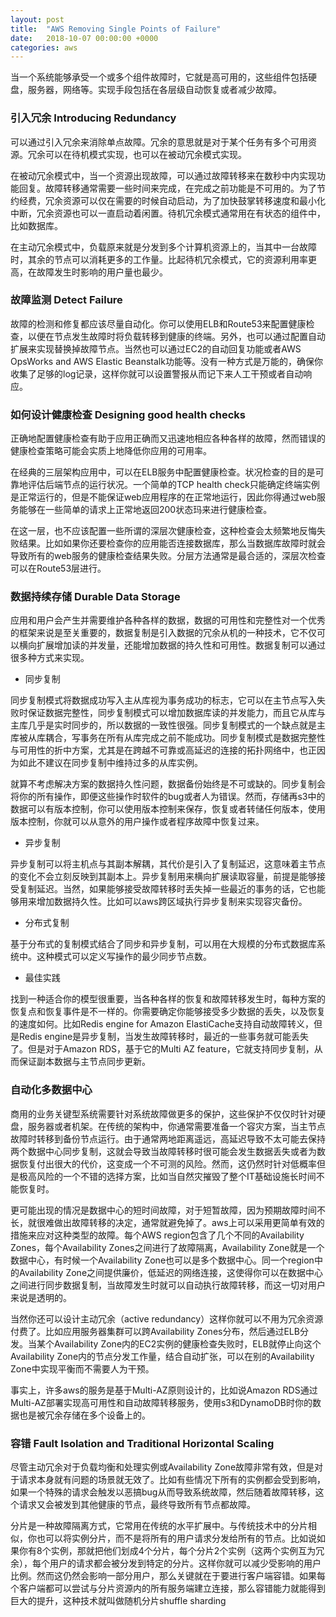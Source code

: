 ```yaml
---
layout: post
title:  "AWS Removing Single Points of Failure"
date:   2018-10-07 00:00:00 +0000
categories: aws
---
```


当一个系统能够承受一个或多个组件故障时，它就是高可用的，这些组件包括硬盘，服务器，网络等。实现手段包括在各层级自动恢复或者减少故障。



### 引入冗余 Introducing Redundancy
可以通过引入冗余来消除单点故障。冗余的意思就是对于某个任务有多个可用资源。冗余可以在待机模式实现，也可以在被动冗余模式实现。

在被动冗余模式中，当一个资源出现故障，可以通过故障转移来在数秒中内实现功能回复。故障转移通常需要一些时间来完成，在完成之前功能是不可用的。为了节约经费，冗余资源可以仅在需要的时候自动启动，为了加快鼓掌转移速度和最小化中断，冗余资源也可以一直启动着闲置。待机冗余模式通常用在有状态的组件中，比如数据库。

在主动冗余模式中，负载原来就是分发到多个计算机资源上的，当其中一台故障时，其余的节点可以消耗更多的工作量。比起待机冗余模式，它的资源利用率更高，在故障发生时影响的用户量也最少。



### 故障监测 Detect Failure
故障的检测和修复都应该尽量自动化。你可以使用ELB和Route53来配置健康检查，以便在节点发生故障时将负载转移到健康的终端。另外，也可以通过配置自动扩展来实现替换掉故障节点。当然也可以通过EC2的自动回复功能或者AWS OpsWorks and AWS Elastic Beanstalk功能等。没有一种方式是万能的，确保你收集了足够的log记录，这样你就可以设置警报从而记下来人工干预或者自动响应。


### 如何设计健康检查 Designing good health checks

正确地配置健康检查有助于应用正确而又迅速地相应各种各样的故障，然而错误的健康检查策略可能会实质上地降低你应用的可用率。

在经典的三层架构应用中，可以在ELB服务中配置健康检查。状况检查的目的是可靠地评估后端节点的运行状况。一个简单的TCP health check只能确定终端实例是正常运行的，但是不能保证web应用程序的在正常地运行，因此你得通过web服务能够在一些简单的请求上正常地返回200状态玛来进行健康检查。

在这一层，也不应该配置一些所谓的深层次健康检查，这种检查会太频繁地反悔失败结果。比如如果你还要检查你的应用能否连接数据库，那么当数据库故障时就会导致所有的web服务的健康检查结果失败。分层方法通常是最合适的，深层次检查可以在Route53层进行。




### 数据持续存储 Durable Data Storage
应用和用户会产生并需要维护各种各样的数据，数据的可用性和完整性对一个优秀的框架来说是至关重要的，数据复制是引入数据的冗余从机的一种技术，它不仅可以横向扩展增加读的并发量，还能增加数据的持久性和可用性。数据复制可以通过很多种方式来实现。

 - 同步复制  

同步复制模式将数据成功写入主从库视为事务成功的标志，它可以在主节点写入失败时保证数据完整性，同步复制模式可以增加数据库读的并发能力，而且它从库与主库几乎是实时同步的，所以数据的一致性很强。同步复制模式的一个缺点就是主库被从库耦合，写事务在所有从库完成之前不能成功。同步复制模式是数据完整性与可用性的折中方案，尤其是在跨越不可靠或高延迟的连接的拓扑网络中，也正因为如此不建议在同步复制中维持过多的从库实例。

就算不考虑解决方案的数据持久性问题，数据备份始终是不可或缺的。同步复制会将你的所有操作，即便这些操作时软件的bug或者人为错误。然而，存储再s3中的数据可以有版本控制，你可以使用版本控制来保存，恢复或者转储任何版本，使用版本控制，你就可以从意外的用户操作或者程序故障中恢复过来。

 - 异步复制  

异步复制可以将主机点与其副本解耦，其代价是引入了复制延迟，这意味着主节点的变化不会立刻反映到其副本上。异步复制用来横向扩展读取容量，前提是能够接受复制延迟。当然，如果能够接受故障转移时丢失掉一些最近的事务的话，它也能够用来增加数据持久性。比如可以aws跨区域执行异步复制来实现容灾备份。

 - 分布式复制

基于分布式的复制模式结合了同步和异步复制，可以用在大规模的分布式数据库系统中。这种模式可以定义写操作的最少同步节点数。

 - 最佳实践

找到一种适合你的模型很重要，当各种各样的恢复和故障转移发生时，每种方案的恢复点和恢复事件是不一样的。你需要确定你能够接受多少数据的丢失，以及恢复的速度如何。比如Redis engine for Amazon ElastiCache支持自动故障转义，但是Redis engine是异步复制，当发生故障转移时，最近的一些事务就可能丢失了。但是对于Amazon RDS，基于它的Multi AZ feature，它就支持同步复制，从而保证副本数据与主节点同步更新。

### 自动化多数据中心
商用的业务关键型系统需要针对系统故障做更多的保护，这些保护不仅仅时针对硬盘，服务器或者机架。在传统的架构中，你通常需要准备一个容灾方案，当主节点故障时转移到备份节点运行。由于通常两地距离遥远，高延迟导致不太可能去保持两个数据中心同步复制，这就会导致当故障转移时很可能会发生数据丢失或者为数据恢复付出很大的代价，这变成一个不可测的风险。然而，这仍然时针对低概率但是极高风险的一个不错的选择方案，比如当自然灾摧毁了整个IT基础设施长时间不能恢复时。

更可能出现的情况是数据中心的短时间故障，对于短暂故障，因为预期故障时间不长，就很难做出故障转移的决定，通常就避免掉了。aws上可以采用更简单有效的措施来应对这种类型的故障。每个AWS region包含了几个不同的Availability Zones，每个Availability Zones之间进行了故障隔离，Availability Zone就是一个数据中心，有时候一个Availability Zone也可以是多个数据中心。同一个region中的Availability Zone之间提供廉价，低延迟的网络连接，这使得你可以在数据中心之间进行同步数据复制，当故障发生时就可以自动执行故障转移，而这一切对用户来说是透明的。

当然你还可以设计主动冗余（active redundancy）这样你就可以不用为冗余资源付费了。比如应用服务器集群可以跨Availability Zones分布，然后通过ELB分发。当某个Availability Zone内的EC2实例的健康检查失败时，ELB就停止向这个Availability Zone内的节点分发工作量，结合自动扩张，可以在别的Availability Zone中实现平衡而不需要人为干预。

事实上，许多aws的服务是基于Multi-AZ原则设计的，比如说Amazon RDS通过Multi-AZ部署实现高可用性和自动故障转移服务，使用s3和DynamoDB时你的数据也是被冗余存储在多个设备上的。


### 容错 Fault Isolation and Traditional Horizontal Scaling
尽管主动冗余对于负载均衡和处理实例或Availability Zone故障非常有效，但是对于请求本身就有问题的场景就无效了。比如有些情况下所有的实例都会受到影响，如果一个特殊的请求会触发以恶搞bug从而导致系统故障，然后随着故障转移，这个请求又会被发到其他健康的节点，最终导致所有节点都故障。


分片是一种故障隔离方式，它常用在传统的水平扩展中。与传统技术中的分片相似，你也可以将实例分片，而不是将所有的用户请求分发给所有的节点。比如说如果你有8个实例，那就把他们划成4个分片，每个分片2个实例（这两个实例互为冗余），每个用户的请求都会被分发到特定的分片。这样你就可以减少受影响的用户比例。然而这仍然会影响一部分用户，那么关键就在于要进行客户端容错。如果每个客户端都可以尝试与分片资源内的所有服务端建立连接，那么容错能力就能得到巨大的提升，这种技术就叫做随机分片shuffle sharding

